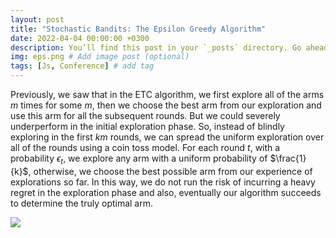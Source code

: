 ```yaml
---
layout: post
title: "Stochastic Bandits: The Epsilon Greedy Algorithm"
date: 2022-04-04 00:00:00 +0300
description: You’ll find this post in your `_posts` directory. Go ahead and edit it and re-build the site to see your changes. # Add post description (optional)
img: eps.png # Add image post (optional)
tags: [Js, Conference] # add tag
---
```


Previously, we saw that in the ETC algorithm, we first explore all of the arms $m$ times for some $m$, then we choose the best arm from our exploration and use this arm for all the subsequent rounds. But we could severely underperform in the initial exploration phase. So, instead of blindly exploring in the first $km$ rounds, we can spread the uniform exploration over all of the rounds using a coin toss model. For each round $t$, with a probability $\epsilon_{t}$, we explore any arm with a uniform probability of $\frac{1}{k}$, otherwise, we choose the best possible arm from our experience of explorations so far. In this way, we do not run the risk of incurring a heavy regret in the exploration phase and also, eventually our algorithm succeeds to determine the truly optimal arm.

<img src = "https://github.com/Zahidul-Hasan/zahidul-hasan.github.io/tree/master/assets/img/etc.png" >
